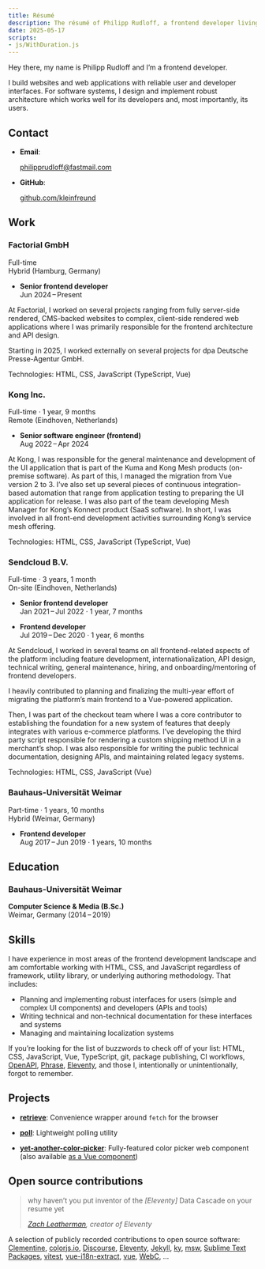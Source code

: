 ```yaml
---
title: Résumé
description: The résumé of Philipp Rudloff, a frontend developer living in Liepzig, Germany.
date: 2025-05-17
scripts:
- js/WithDuration.js
---
```


Hey there, my name is Philipp Rudloff and I’m a frontend developer.

I build websites and web applications with reliable user and developer interfaces. For software systems, I design and implement robust architecture which works well for its developers and, most importantly, its users.

## Contact

- **Email**:

  philipprudloff@fastmail.com

- **GitHub**:

  [github.com/kleinfreund](https://github.com/kleinfreund)

## Work

### Factorial GmbH

<div class="meta">
  <with-duration start-date="2024-06-01">Full-time</with-duration><br>
  Hybrid (Hamburg, Germany)
</div>

- **Senior frontend developer**<br>
  <with-duration start-date="2024-06-01">Jun 2024 – Present</with-duration>

At Factorial, I worked on several projects ranging from fully server-side rendered, CMS-backed websites to complex, client-side rendered web applications where I was primarily responsible for the frontend architecture and API design.

Starting in 2025, I worked externally on several projects for dpa Deutsche Presse-Agentur GmbH.

Technologies: HTML, CSS, JavaScript (TypeScript, Vue)

### Kong Inc.

<div class="meta">
  Full-time · 1 year, 9 months<br>
  Remote (Eindhoven, Netherlands)
</div>

- **Senior software engineer (frontend)**<br>
  Aug 2022 – Apr 2024

At Kong, I was responsible for the general maintenance and development of the UI application that is part of the Kuma and Kong Mesh products (on-premise software). As part of this, I managed the migration from Vue version 2 to 3. I’ve also set up several pieces of continuous integration-based automation that range from application testing to preparing the UI application for release. I was also part of the team developing Mesh Manager for Kong’s Konnect product (SaaS software). In short, I was involved in all front-end development activities surrounding Kong’s service mesh offering.

Technologies: HTML, CSS, JavaScript (TypeScript, Vue)

### Sendcloud B.V.

<div class="meta">
  Full-time · 3 years, 1 month<br>
  On-site (Eindhoven, Netherlands)
</div>

- **Senior frontend developer**<br>
  Jan 2021 – Jul 2022 · 1 year, 7 months

- **Frontend developer**<br>
  Jul 2019 – Dec 2020 · 1 year, 6 months

At Sendcloud, I worked in several teams on all frontend-related aspects of the platform including feature development, internationalization, API design, technical writing, general maintenance, hiring, and onboarding/mentoring of frontend developers.

I heavily contributed to planning and finalizing the multi-year effort of migrating the platform’s main frontend to a Vue-powered application.

Then, I was part of the checkout team where I was a core contributor to establishing the foundation for a new system of features that deeply integrates with various e-commerce platforms. I’ve developing the third party script responsible for rendering a custom shipping method UI in a merchant’s shop. I was also responsible for writing the public technical documentation, designing APIs, and maintaining related legacy systems.

Technologies: HTML, CSS, JavaScript (Vue)

### Bauhaus-Universität Weimar

<div class="meta">
  Part-time · 1 years, 10 months<br>
  Hybrid (Weimar, Germany)
</div>

- **Frontend developer**<br>
  Aug 2017 – Jun 2019 · 1 years, 10 months

## Education

### Bauhaus-Universität Weimar

**Computer Science & Media (B.Sc.)**<br>
Weimar, Germany (2014 – 2019)

## Skills

I have experience in most areas of the frontend development landscape and am comfortable working with HTML, CSS, and JavaScript regardless of framework, utility library, or underlying authoring methodology. That includes:

- Planning and implementing robust interfaces for users (simple and complex UI components) and developers (APIs and tools)
- Writing technical and non-technical documentation for these interfaces and systems
- Managing and maintaining localization systems

If you’re looking for the list of buzzwords to check off of your list: HTML, CSS, JavaScript, Vue, TypeScript, git, package publishing, CI workflows, [OpenAPI](https://swagger.io/docs/specification/about), [Phrase](https://phrase.com), [Eleventy](https://www.11ty.dev/), and those I, intentionally or unintentionally, forgot to remember.

## Projects

- [**retrieve**](https://npmjs.com/package/retrieve): Convenience wrapper around `fetch` for the browser

- [**poll**](https://npmjs.com/package/poll): Lightweight polling utility

- [**yet-another-color-picker**](https://npmjs.com/package/yet-another-color-picker): Fully-featured color picker web component (also available [as a Vue component](https://npmjs.com/package/vue-accessible-color-picker))

## Open source contributions

<blockquote>
  <p>why haven’t you put inventor of the <i>[Eleventy]</i> Data Cascade on your resume yet</p>
  <cite><a href="https://mastodon.social/@zachleat@zachleat.com/110775751322149505">Zach Leatherman</a>, creator of Eleventy</cite>
</blockquote>

A selection of publicly recorded contributions to open source software:
[Clementine](https://github.com/clementine-player/Clementine/pulls?q=is%3Apr+author%3Akleinfreund),
[colorjs.io](https://github.com/color-js/color.js/pulls?q=is%3Apr+author%3Akleinfreund),
[Discourse](https://github.com/discourse/discourse/pulls?q=is%3Apr+author%3Akleinfreund),
[Eleventy](https://github.com/11ty/eleventy/pulls?q=is:pr+author:kleinfreund),
[Jekyll](https://github.com/jekyll/jekyll/pulls?q=is%3Apr+author%3Akleinfreund),
[ky](https://github.com/sindresorhus/ky/pulls?q=is%3Apr+author%3Akleinfreund),
[msw](https://github.com/mswjs/msw/pulls?q=is%3Apr+author%3Akleinfreund),
[Sublime Text Packages](https://github.com/sublimehq/Packages/pulls?q=is%3Apr+author%3Akleinfreund),
[vitest](https://github.com/vitest-dev/vitest/pulls?q=is%3Apr+author%3Akleinfreund),
[vue-i18n-extract](https://github.com/Spittal/vue-i18n-extract/pulls?q=is%3Apr+author%3Akleinfreund),
[vue](https://github.com/vuejs/vue-next/pulls?q=is%3Apr+author%3Akleinfreund),
[WebC](https://github.com/11ty/webc/pulls?q=is:pr+author:kleinfreund),
…
